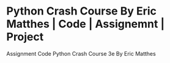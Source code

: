 # Python Crash Course By Eric Matthes | Code | Assignemnt | Project
Assignment Code Python Crash Course 3e By Eric Matthes
